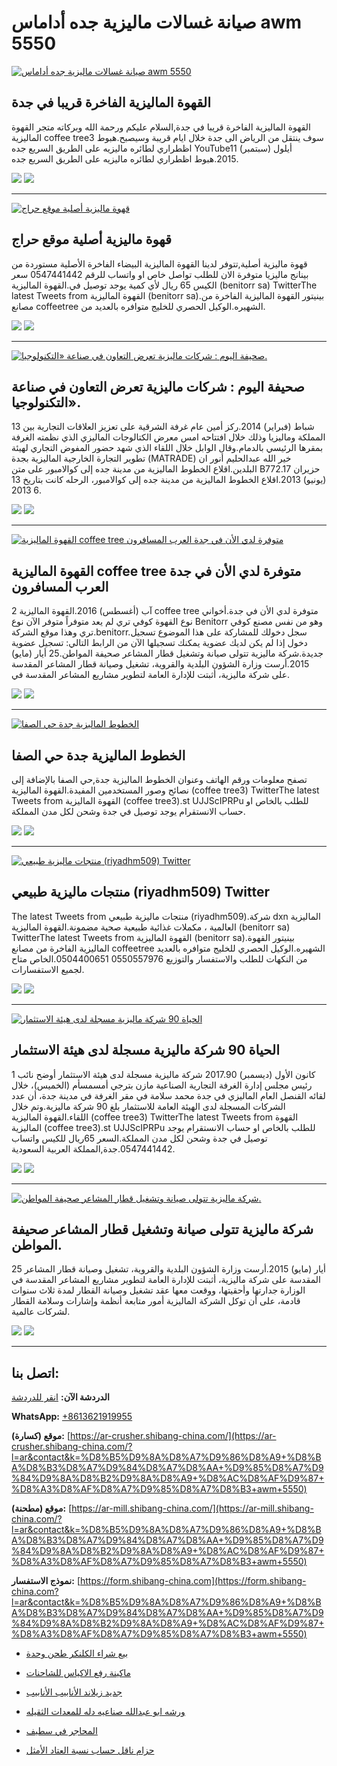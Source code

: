 # صيانة غسالات ماليزية جده أداماس awm 5550

<a href="https://swt.shibang-china.com/?l=ar&img&k=%D8%B5%D9%8A%D8%A7%D9%86%D8%A9+%D8%BA%D8%B3%D8%A7%D9%84%D8%A7%D8%AA+%D9%85%D8%A7%D9%84%D9%8A%D8%B2%D9%8A%D8%A9+%D8%AC%D8%AF%D9%87+%D8%A3%D8%AF%D8%A7%D9%85%D8%A7%D8%B3+awm+5550" target="_blank">![صيانة غسالات ماليزية جده أداماس awm 5550](http://static.shibang-china.com/all-800x300/86.jpg)</a>

## القهوة الماليزية الفاخرة قريبا في جدة
القهوة الماليزية الفاخرة قريبا في جدة,السلام عليكم ورحمة الله وبركاته متجر القهوة الماليزية coffee tree3 سوف ينتقل من الرياض الى جدة خلال ايام قريبة وسيصبح.هبوط اظطراري لطائره ماليزيه على الطريق السريع جده YouTube11 أيلول (سبتمبر) 2015.هبوط اظطراري لطائره ماليزيه على الطريق السريع جده.


<a href="https://whatsapp.shibangsoft.com/WhatsApp.php" target="_blank" title="WhatsApp">![](http://static.shibang-china.com/icon/whatsapp.png)</a> <a href="https://swt.shibang-china.com/?l=ar&icon&k=%D8%B5%D9%8A%D8%A7%D9%86%D8%A9+%D8%BA%D8%B3%D8%A7%D9%84%D8%A7%D8%AA+%D9%85%D8%A7%D9%84%D9%8A%D8%B2%D9%8A%D8%A9+%D8%AC%D8%AF%D9%87+%D8%A3%D8%AF%D8%A7%D9%85%D8%A7%D8%B3+awm+5550" target="_blank">![](http://static.shibang-china.com/icon/chat-ar.png)</a>

---

<a href="https://swt.shibang-china.com/?l=ar&img&k=%D8%B5%D9%8A%D8%A7%D9%86%D8%A9+%D8%BA%D8%B3%D8%A7%D9%84%D8%A7%D8%AA+%D9%85%D8%A7%D9%84%D9%8A%D8%B2%D9%8A%D8%A9+%D8%AC%D8%AF%D9%87+%D8%A3%D8%AF%D8%A7%D9%85%D8%A7%D8%B3+awm+5550" target="_blank">![قهوة ماليزية أصلية موقع حراج](http://static.shibang-china.com/all-800x300/303.jpg)</a>

## قهوة ماليزية أصلية موقع حراج
قهوة ماليزية أصلية,تتوفر لدينا القهوة الماليزية البيضاء الفاخرة الأصلية مستوردة من بينانج ماليزيا متوفرة الان للطلب تواصل خاص او واتساب للرقم 0547441442 سعر الكيس 65 ريال لأي كمية يوجد توصيل في.القهوة الماليزية (benitorr sa) TwitterThe latest Tweets from القهوة الماليزية (benitorr sa).بينيتور القهوة الماليزية الفاخرة من مصانع coffeetree الشهيره.الوكيل الحصري للخليج متوافره بالعديد من.


<a href="https://whatsapp.shibangsoft.com/WhatsApp.php" target="_blank" title="WhatsApp">![](http://static.shibang-china.com/icon/whatsapp.png)</a> <a href="https://swt.shibang-china.com/?l=ar&icon&k=%D8%B5%D9%8A%D8%A7%D9%86%D8%A9+%D8%BA%D8%B3%D8%A7%D9%84%D8%A7%D8%AA+%D9%85%D8%A7%D9%84%D9%8A%D8%B2%D9%8A%D8%A9+%D8%AC%D8%AF%D9%87+%D8%A3%D8%AF%D8%A7%D9%85%D8%A7%D8%B3+awm+5550" target="_blank">![](http://static.shibang-china.com/icon/chat-ar.png)</a>

---

<a href="https://swt.shibang-china.com/?l=ar&img&k=%D8%B5%D9%8A%D8%A7%D9%86%D8%A9+%D8%BA%D8%B3%D8%A7%D9%84%D8%A7%D8%AA+%D9%85%D8%A7%D9%84%D9%8A%D8%B2%D9%8A%D8%A9+%D8%AC%D8%AF%D9%87+%D8%A3%D8%AF%D8%A7%D9%85%D8%A7%D8%B3+awm+5550" target="_blank">![صحيفة اليوم : شركات ماليزية تعرض التعاون في صناعة «التكنولوجيا.](http://static.shibang-china.com/all-800x300/247.jpg)</a>

## صحيفة اليوم : شركات ماليزية تعرض التعاون في صناعة «التكنولوجيا.
13 شباط (فبراير) 2014.ركز أمين عام غرفة الشرقية على تعزيز العلاقات التجارية بين المملكة وماليزيا وذلك خلال افتتاحه امس معرض الكتالوجات الماليزي الذي نظمته الغرفة بمقرها الرئيسي بالدمام.وقال الوابل خلال اللقاء الذي شهد حضور المفوض التجاري لهيئة تطوير التجارة الخارجية الماليزية بجدة (MATRADE) خير الله عبدالحليم أنور ان البلدين.اقلاع الخطوط الماليزية من مدينة جده إلى كوالامبور على متن B772.17 حزيران (يونيو) 2013.اقلاع الخطوط الماليزية من مدينة جده إلى كوالامبور، الرحله كانت بتاريخ 13 6 2013.


<a href="https://whatsapp.shibangsoft.com/WhatsApp.php" target="_blank" title="WhatsApp">![](http://static.shibang-china.com/icon/whatsapp.png)</a> <a href="https://swt.shibang-china.com/?l=ar&icon&k=%D8%B5%D9%8A%D8%A7%D9%86%D8%A9+%D8%BA%D8%B3%D8%A7%D9%84%D8%A7%D8%AA+%D9%85%D8%A7%D9%84%D9%8A%D8%B2%D9%8A%D8%A9+%D8%AC%D8%AF%D9%87+%D8%A3%D8%AF%D8%A7%D9%85%D8%A7%D8%B3+awm+5550" target="_blank">![](http://static.shibang-china.com/icon/chat-ar.png)</a>

---

<a href="https://swt.shibang-china.com/?l=ar&img&k=%D8%B5%D9%8A%D8%A7%D9%86%D8%A9+%D8%BA%D8%B3%D8%A7%D9%84%D8%A7%D8%AA+%D9%85%D8%A7%D9%84%D9%8A%D8%B2%D9%8A%D8%A9+%D8%AC%D8%AF%D9%87+%D8%A3%D8%AF%D8%A7%D9%85%D8%A7%D8%B3+awm+5550" target="_blank">![القهوة الماليزية coffee tree متوفرة لدي الأن في جدة العرب المسافرون](http://static.shibang-china.com/all-800x300/843.jpg)</a>

## القهوة الماليزية coffee tree متوفرة لدي الأن في جدة العرب المسافرون
2 آب (أغسطس) 2016.القهوة الماليزية coffee tree متوفرة لدي الأن في جدة.أخواني نوع القهوة كوفي تري لم يعد متوفراً متوفر الآن نوع Benitorr وهو من نفس مصنع كوفي تري وهذا موقع الشركة.benitorr.سجل دخولك للمشاركة على هذا الموضوع تسجيل دخول إذا لم يكن لديك عضوية يمكنك تسجيلها الآن من الرابط التالي: تسجيل عضوية جديدة.شركة ماليزية تتولى صيانة وتشغيل قطار المشاعر صحيفة المواطن.25 أيار (مايو) 2015.أرست وزارة الشؤون البلدية والقروية، تشغيل وصيانة قطار المشاعر المقدسة على شركة ماليزية، أثبتت للإدارة العامة لتطوير مشاريع المشاعر المقدسة في.


<a href="https://whatsapp.shibangsoft.com/WhatsApp.php" target="_blank" title="WhatsApp">![](http://static.shibang-china.com/icon/whatsapp.png)</a> <a href="https://swt.shibang-china.com/?l=ar&icon&k=%D8%B5%D9%8A%D8%A7%D9%86%D8%A9+%D8%BA%D8%B3%D8%A7%D9%84%D8%A7%D8%AA+%D9%85%D8%A7%D9%84%D9%8A%D8%B2%D9%8A%D8%A9+%D8%AC%D8%AF%D9%87+%D8%A3%D8%AF%D8%A7%D9%85%D8%A7%D8%B3+awm+5550" target="_blank">![](http://static.shibang-china.com/icon/chat-ar.png)</a>

---

<a href="https://swt.shibang-china.com/?l=ar&img&k=%D8%B5%D9%8A%D8%A7%D9%86%D8%A9+%D8%BA%D8%B3%D8%A7%D9%84%D8%A7%D8%AA+%D9%85%D8%A7%D9%84%D9%8A%D8%B2%D9%8A%D8%A9+%D8%AC%D8%AF%D9%87+%D8%A3%D8%AF%D8%A7%D9%85%D8%A7%D8%B3+awm+5550" target="_blank">![الخطوط الماليزية جدة حي الصفا](http://static.shibang-china.com/all-800x300/1505.jpg)</a>

## الخطوط الماليزية جدة حي الصفا
تصفح معلومات ورقم الهاتف وعنوان الخطوط الماليزية جدة,حي الصفا بالإضافة إلى نصائح وصور المستخدمين المفيدة.القهوة الماليزية (coffee tree3) TwitterThe latest Tweets from القهوة الماليزية (coffee tree3).st UJJScIPRPu للطلب بالخاص او حساب الانستقرام يوجد توصيل في جدة وشحن لكل مدن المملكة.


<a href="https://whatsapp.shibangsoft.com/WhatsApp.php" target="_blank" title="WhatsApp">![](http://static.shibang-china.com/icon/whatsapp.png)</a> <a href="https://swt.shibang-china.com/?l=ar&icon&k=%D8%B5%D9%8A%D8%A7%D9%86%D8%A9+%D8%BA%D8%B3%D8%A7%D9%84%D8%A7%D8%AA+%D9%85%D8%A7%D9%84%D9%8A%D8%B2%D9%8A%D8%A9+%D8%AC%D8%AF%D9%87+%D8%A3%D8%AF%D8%A7%D9%85%D8%A7%D8%B3+awm+5550" target="_blank">![](http://static.shibang-china.com/icon/chat-ar.png)</a>

---

<a href="https://swt.shibang-china.com/?l=ar&img&k=%D8%B5%D9%8A%D8%A7%D9%86%D8%A9+%D8%BA%D8%B3%D8%A7%D9%84%D8%A7%D8%AA+%D9%85%D8%A7%D9%84%D9%8A%D8%B2%D9%8A%D8%A9+%D8%AC%D8%AF%D9%87+%D8%A3%D8%AF%D8%A7%D9%85%D8%A7%D8%B3+awm+5550" target="_blank">![منتجات ماليزية طبيعي (riyadhm509) Twitter](http://static.shibang-china.com/all-800x300/84.jpg)</a>

## منتجات ماليزية طبيعي (riyadhm509) Twitter
The latest Tweets from منتجات ماليزية طبيعي (riyadhm509).شركة dxn الماليزية العالمية ، مكملات غذائية طبيعية صحية مضمونة.القهوة الماليزية (benitorr sa) TwitterThe latest Tweets from القهوة الماليزية (benitorr sa).بينيتور القهوة الماليزية الفاخرة من مصانع coffeetree الشهيره.الوكيل الحصري للخليج متوافره بالعديد من النكهات للطلب والاستفسار والتوزيع 0550557976 0504400651.الخاص متاح لجميع الاستفسارات.


<a href="https://whatsapp.shibangsoft.com/WhatsApp.php" target="_blank" title="WhatsApp">![](http://static.shibang-china.com/icon/whatsapp.png)</a> <a href="https://swt.shibang-china.com/?l=ar&icon&k=%D8%B5%D9%8A%D8%A7%D9%86%D8%A9+%D8%BA%D8%B3%D8%A7%D9%84%D8%A7%D8%AA+%D9%85%D8%A7%D9%84%D9%8A%D8%B2%D9%8A%D8%A9+%D8%AC%D8%AF%D9%87+%D8%A3%D8%AF%D8%A7%D9%85%D8%A7%D8%B3+awm+5550" target="_blank">![](http://static.shibang-china.com/icon/chat-ar.png)</a>

---

<a href="https://swt.shibang-china.com/?l=ar&img&k=%D8%B5%D9%8A%D8%A7%D9%86%D8%A9+%D8%BA%D8%B3%D8%A7%D9%84%D8%A7%D8%AA+%D9%85%D8%A7%D9%84%D9%8A%D8%B2%D9%8A%D8%A9+%D8%AC%D8%AF%D9%87+%D8%A3%D8%AF%D8%A7%D9%85%D8%A7%D8%B3+awm+5550" target="_blank">![الحياة 90 شركة ماليزية مسجلة لدى هيئة الاستثمار](http://static.shibang-china.com/all-800x300/896.jpg)</a>

## الحياة 90 شركة ماليزية مسجلة لدى هيئة الاستثمار
1 كانون الأول (ديسمبر) 2017.90 شركة ماليزية مسجلة لدى هيئة الاستثمار أوضح نائب رئيس مجلس إدارة الغرفة التجارية الصناعية مازن بترجي أمسمسأم (الخميس)، خلال لقائه القنصل العام الماليزي في جدة محمد سلامة في مقر الغرفة في مدينة جدة، أن عدد الشركات المسجلة لدى الهيئة العامة للاستثمار بلغ 90 شركة ماليزية.وتم خلال اللقاء.القهوة الماليزية (coffee tree3) TwitterThe latest Tweets from القهوة الماليزية (coffee tree3).st UJJScIPRPu للطلب بالخاص او حساب الانستقرام يوجد توصيل في جدة وشحن لكل مدن المملكة.السعر 65ريال للكيس واتساب 0547441442.جدة,المملكة العربية السعودية.


<a href="https://whatsapp.shibangsoft.com/WhatsApp.php" target="_blank" title="WhatsApp">![](http://static.shibang-china.com/icon/whatsapp.png)</a> <a href="https://swt.shibang-china.com/?l=ar&icon&k=%D8%B5%D9%8A%D8%A7%D9%86%D8%A9+%D8%BA%D8%B3%D8%A7%D9%84%D8%A7%D8%AA+%D9%85%D8%A7%D9%84%D9%8A%D8%B2%D9%8A%D8%A9+%D8%AC%D8%AF%D9%87+%D8%A3%D8%AF%D8%A7%D9%85%D8%A7%D8%B3+awm+5550" target="_blank">![](http://static.shibang-china.com/icon/chat-ar.png)</a>

---

<a href="https://swt.shibang-china.com/?l=ar&img&k=%D8%B5%D9%8A%D8%A7%D9%86%D8%A9+%D8%BA%D8%B3%D8%A7%D9%84%D8%A7%D8%AA+%D9%85%D8%A7%D9%84%D9%8A%D8%B2%D9%8A%D8%A9+%D8%AC%D8%AF%D9%87+%D8%A3%D8%AF%D8%A7%D9%85%D8%A7%D8%B3+awm+5550" target="_blank">![شركة ماليزية تتولى صيانة وتشغيل قطار المشاعر صحيفة المواطن.](http://static.shibang-china.com/all-800x300/236.jpg)</a>

## شركة ماليزية تتولى صيانة وتشغيل قطار المشاعر صحيفة المواطن.
25 أيار (مايو) 2015.أرست وزارة الشؤون البلدية والقروية، تشغيل وصيانة قطار المشاعر المقدسة على شركة ماليزية، أثبتت للإدارة العامة لتطوير مشاريع المشاعر المقدسة في الوزارة جدارتها وأحقيتها، ووقعت معها عقد تشغيل وصيانة القطار لمدة ثلاث سنوات قادمة، على أن توكل الشركة الماليزية أمور متابعة أنظمة وإشارات وسلامة القطار لشركات عالمية.

<a href="https://whatsapp.shibangsoft.com/WhatsApp.php" target="_blank" title="WhatsApp">![](http://static.shibang-china.com/icon/whatsapp.png)</a> <a href="https://swt.shibang-china.com/?l=ar&icon&k=%D8%B5%D9%8A%D8%A7%D9%86%D8%A9+%D8%BA%D8%B3%D8%A7%D9%84%D8%A7%D8%AA+%D9%85%D8%A7%D9%84%D9%8A%D8%B2%D9%8A%D8%A9+%D8%AC%D8%AF%D9%87+%D8%A3%D8%AF%D8%A7%D9%85%D8%A7%D8%B3+awm+5550" target="_blank">![](http://static.shibang-china.com/icon/chat-ar.png)</a>

---
## اتصل بنا:

**الدردشة الآن:** [انقر للدردشة](https://swt.shibang-china.com?l=ar&contact&k=%D8%B5%D9%8A%D8%A7%D9%86%D8%A9+%D8%BA%D8%B3%D8%A7%D9%84%D8%A7%D8%AA+%D9%85%D8%A7%D9%84%D9%8A%D8%B2%D9%8A%D8%A9+%D8%AC%D8%AF%D9%87+%D8%A3%D8%AF%D8%A7%D9%85%D8%A7%D8%B3+awm+5550)

**WhatsApp:**  [+8613621919955](https://whatsapp.shibangsoft.com/WhatsApp.php)

**موقع (كسارة):** [https://ar-crusher.shibang-china.com/](https://ar-crusher.shibang-china.com/?l=ar&contact&k=%D8%B5%D9%8A%D8%A7%D9%86%D8%A9+%D8%BA%D8%B3%D8%A7%D9%84%D8%A7%D8%AA+%D9%85%D8%A7%D9%84%D9%8A%D8%B2%D9%8A%D8%A9+%D8%AC%D8%AF%D9%87+%D8%A3%D8%AF%D8%A7%D9%85%D8%A7%D8%B3+awm+5550)

**موقع (مطحنة):** [https://ar-mill.shibang-china.com/](https://ar-mill.shibang-china.com/?l=ar&contact&k=%D8%B5%D9%8A%D8%A7%D9%86%D8%A9+%D8%BA%D8%B3%D8%A7%D9%84%D8%A7%D8%AA+%D9%85%D8%A7%D9%84%D9%8A%D8%B2%D9%8A%D8%A9+%D8%AC%D8%AF%D9%87+%D8%A3%D8%AF%D8%A7%D9%85%D8%A7%D8%B3+awm+5550)

**نموذج الاستفسار:** [https://form.shibang-china.com](https://form.shibang-china.com?l=ar&contact&k=%D8%B5%D9%8A%D8%A7%D9%86%D8%A9+%D8%BA%D8%B3%D8%A7%D9%84%D8%A7%D8%AA+%D9%85%D8%A7%D9%84%D9%8A%D8%B2%D9%8A%D8%A9+%D8%AC%D8%AF%D9%87+%D8%A3%D8%AF%D8%A7%D9%85%D8%A7%D8%B3+awm+5550)

* [بيع شراء الكلنكر طحن وحدة](../33/%D8%A8%D9%8A%D8%B9%20%D8%B4%D8%B1%D8%A7%D8%A1%20%D8%A7%D9%84%D9%83%D9%84%D9%86%D9%83%D8%B1%20%D8%B7%D8%AD%D9%86%20%D9%88%D8%AD%D8%AF%D8%A9.md)

* [ماكينة رفع الاكياس للشاحنات](../34/%D9%85%D8%A7%D9%83%D9%8A%D9%86%D8%A9%20%D8%B1%D9%81%D8%B9%20%D8%A7%D9%84%D8%A7%D9%83%D9%8A%D8%A7%D8%B3%20%D9%84%D9%84%D8%B4%D8%A7%D8%AD%D9%86%D8%A7%D8%AA.md)

* [جديد زيلاند الأنابيب الأنابيب](../32/%D8%AC%D8%AF%D9%8A%D8%AF%20%D8%B2%D9%8A%D9%84%D8%A7%D9%86%D8%AF%20%D8%A7%D9%84%D8%A3%D9%86%D8%A7%D8%A8%D9%8A%D8%A8%20%D8%A7%D9%84%D8%A3%D9%86%D8%A7%D8%A8%D9%8A%D8%A8.md)

* [ورشه ابو عبدالله صناعيه دله للمعدات الثقيله](../35/%D9%88%D8%B1%D8%B4%D9%87%20%D8%A7%D8%A8%D9%88%20%D8%B9%D8%A8%D8%AF%D8%A7%D9%84%D9%84%D9%87%20%D8%B5%D9%86%D8%A7%D8%B9%D9%8A%D9%87%20%D8%AF%D9%84%D9%87%20%D9%84%D9%84%D9%85%D8%B9%D8%AF%D8%A7%D8%AA%20%D8%A7%D9%84%D8%AB%D9%82%D9%8A%D9%84%D9%87.md)

* [المحاجر في سطيف](../32/%D8%A7%D9%84%D9%85%D8%AD%D8%A7%D8%AC%D8%B1%20%D9%81%D9%8A%20%D8%B3%D8%B7%D9%8A%D9%81.md)

* [حزام ناقل حساب نسبة العتاد الأمثل](../32/%D8%AD%D8%B2%D8%A7%D9%85%20%D9%86%D8%A7%D9%82%D9%84%20%D8%AD%D8%B3%D8%A7%D8%A8%20%D9%86%D8%B3%D8%A8%D8%A9%20%D8%A7%D9%84%D8%B9%D8%AA%D8%A7%D8%AF%20%D8%A7%D9%84%D8%A3%D9%85%D8%AB%D9%84.md)
